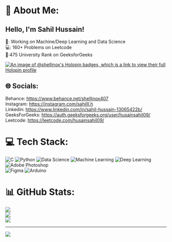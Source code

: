 # 💫 About Me:
 ## Hello, I'm Sahil Hussain!<br>
🔧: Working on Machine/Deep Learning and Data Science<br>💻: 160+ Problems on Leetcode<br> 🏅:475 University Rank on GeeksforGeeks <br>

[![An image of @shellinox's Holopin badges, which is a link to view their full Holopin profile](https://holopin.me/shellinox)](https://holopin.io/@shellinox)

## 🌐 Socials:
Behance: https://www.behance.net/shellinox407<br>
Instagram: https://instagram.com/sahilll.h<br>
Linkedin: https://www.linkedin.com/in/sahil-hussain-13065422b/<br>
GeeksForGeeks: https://auth.geeksforgeeks.org/user/husainsahil09/<br>
Leetcode: https://leetcode.com/husainsahil09/<br>


# 💻 Tech Stack:
![C](https://img.shields.io/badge/c-%2300599C.svg?style=flat-square&logo=c&logoColor=white) 
![Python](https://img.shields.io/badge/python-3670A0?style=flat-square&logo=python&logoColor=ffdd54) 
![Data Science](https://img.shields.io/badge/Data%20Science-Red)
![Machine Learning](https://img.shields.io/badge/Machine%20Learning-blue)
![Deep Learning](https://img.shields.io/badge/Deep%20Learning-red)
![Adobe Photoshop](https://img.shields.io/badge/adobephotoshop-%2331A8FF.svg?style=flat-square&logo=adobephotoshop&logoColor=white) 	
![Figma](https://img.shields.io/badge/figma-%23F24E1E.svg?style=flat-square&logo=figma&logoColor=white) 
![Arduino](https://img.shields.io/badge/-Arduino-00979D?style=flat-square&logo=Arduino&logoColor=white) 

# 📊 GitHub Stats:
![](https://github-readme-stats.vercel.app/api?username=Shellinox&theme=dark&hide_border=false&include_all_commits=false&count_private=false)<br/>
![](https://github-readme-streak-stats.herokuapp.com/?user=Shellinox&theme=dark&hide_border=false)<br/>
![](https://github-readme-stats.vercel.app/api/top-langs/?username=Shellinox&theme=dark&hide_border=false&include_all_commits=false&count_private=false&layout=compact)

---
[![](https://visitcount.itsvg.in/api?id=Shellinox&icon=4&color=1)](https://visitcount.itsvg.in)
